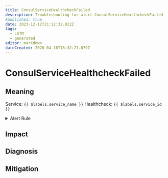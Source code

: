 ```yaml
---
title: ConsulServiceHealthcheckFailed
description: Troubleshooting for alert ConsulServiceHealthcheckFailed
#published: true
date: 2023-12-12T21:12:32.022Z
tags: 
  - LGTM
  - generated
editor: markdown
dateCreated: 2020-04-10T18:32:27.079Z
---
```


# ConsulServiceHealthcheckFailed

## Meaning
[//]: # "Short paragraph that explains what the alert means"
Service: `{{ $labels.service_name }}` Healthcheck: `{{ $labels.service_id }}`

<details>
  <summary>Alert Rule</summary>

{{% rule "consul/consul-exporter.yml" "ConsulServiceHealthcheckFailed" %}}

<!-- Rule when generated

```yaml
alert: ConsulServiceHealthcheckFailed
expr: consul_catalog_service_node_healthy == 0
for: 1m
labels:
    severity: critical
annotations:
    summary: Consul service healthcheck failed (instance {{ $labels.instance }})
    description: |-
        Service: `{{ $labels.service_name }}` Healthcheck: `{{ $labels.service_id }}`
          VALUE = {{ $value }}
          LABELS = {{ $labels }}
    runbook: https://github.com/srerun/prometheus-alerts/blob/main/content/runbooks/consul-exporter/ConsulServiceHealthcheckFailed.md

```

-->

</details>


## Impact
[//]: # "What could / will happen if the alert is not addressed"



## Diagnosis
[//]: # "Steps to take to identify the cause of the problem"



## Mitigation
[//]: # "The steps necessary to resolve the alert"
